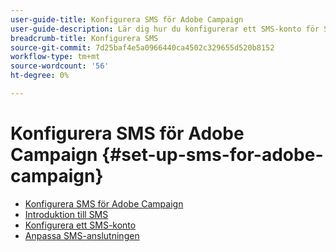 ```yaml
---
user-guide-title: Konfigurera SMS för Adobe Campaign
user-guide-description: Lär dig hur du konfigurerar ett SMS-konto för SMTP-leverantörer, hur Adobe Campaign hanterar SMS och hur du analyserar och felsöker konfigurationen. 
breadcrumb-title: Konfigurera SMS
source-git-commit: 7d25baf4e5a0966440ca4502c329655d520b8152
workflow-type: tm+mt
source-wordcount: '56'
ht-degree: 0%

---
```



# Konfigurera SMS för Adobe Campaign {#set-up-sms-for-adobe-campaign}

+ [Konfigurera SMS för Adobe Campaign](/help/tutorial-sms/overview.md)
+ [Introduktion till SMS](/help/tutorial-sms/introduction-to-sms.md)
+ [Konfigurera ett SMS-konto](/help/tutorial-sms/set-up-account-for-standard-smpp-provider.md)
+ [Anpassa SMS-anslutningen](/help/tutorial-sms/adapt-sms-connector-to-smpp-provider.md)
